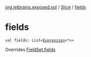 [org.jetbrains.exposed.sql](../index.md) / [Slice](index.md) / [fields](.)

# fields

`val fields: List<`[`Expression`](../-expression/index.md)`<*>>`

Overrides [FieldSet.fields](../-field-set/fields.md)

